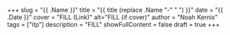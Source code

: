 +++
slug = "{{ .Name }}"
title = "{{ title (replace .Name "-" " ") }}"
date = "{{ .Date }}"
cover = "FILL (Link)"
alt="FILL (if cover)"
author = "Noah Kernis"
tags = ["itp"]
description = "FILL"
showFullContent = false
draft = true
+++